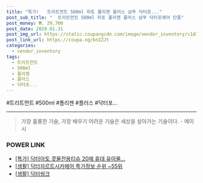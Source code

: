 ```yaml
--- 
title: "특가!   트리트먼트 500ml 피토 폴리젠 플러스 샴푸 닥터포..." 
post_sub_title: "  트리트먼트 500ml 피토 폴리젠 플러스 샴푸 닥터포헤어 단품" 
post_money: ₩. 29,700 
post_date: 2020.01.31 
post_img_url: https://static.coupangcdn.com/image/vendor_inventory/c1d1/03590a79477bcd29bf66512d3496e01f7e6b62fd1c23af08fccf540e1f0d.jpg 
post_link_url: https://coupa.ng/bnIZJt 
categories: 
  - vendor_inventory 
tags: 
  - 트리트먼트 
  - 500ml 
  - 폴리젠 
  - 플러스 
  - 닥터포... 
--- 
```

  #트리트먼트 #500ml #폴리젠 #플러스 #닥터포... 
<hr> 

> 가장 훌륭한 기술, 가장 배우기 어려운 기술은 세상을 살아가는 기술이다. - 메이시 


### POWER LINK

* <a href="https://blog.naver.com/santokki14/221788837179" target="_blank">[특가] 닥터아토 콧물전용티슈 20매 휴대 유아물...</a>
* <a href="https://blog.naver.com/sakai111/221780995523" target="_blank"> [생활] 닥터자르트시카페어 특가정보 순위 ~55위</a>
* <a href="https://blog.naver.com/fasyy4321/221759256261" target="_blank"> [생활] 닥터씽크  </a>
